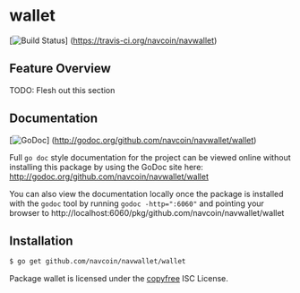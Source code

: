 wallet
======

[![Build Status](https://travis-ci.org/navcoin/navwallet.png?branch=master)]
(https://travis-ci.org/navcoin/navwallet)

## Feature Overview

TODO: Flesh out this section

## Documentation

[![GoDoc](https://godoc.org/github.com/navcoin/navwallet/wallet?status.png)]
(http://godoc.org/github.com/navcoin/navwallet/wallet)

Full `go doc` style documentation for the project can be viewed online without
installing this package by using the GoDoc site here:
http://godoc.org/github.com/navcoin/navwallet/wallet

You can also view the documentation locally once the package is installed with
the `godoc` tool by running `godoc -http=":6060"` and pointing your browser to
http://localhost:6060/pkg/github.com/navcoin/navwallet/wallet

## Installation

```bash
$ go get github.com/navcoin/navwallet/wallet
```

Package wallet is licensed under the [copyfree](http://copyfree.org) ISC
License.
